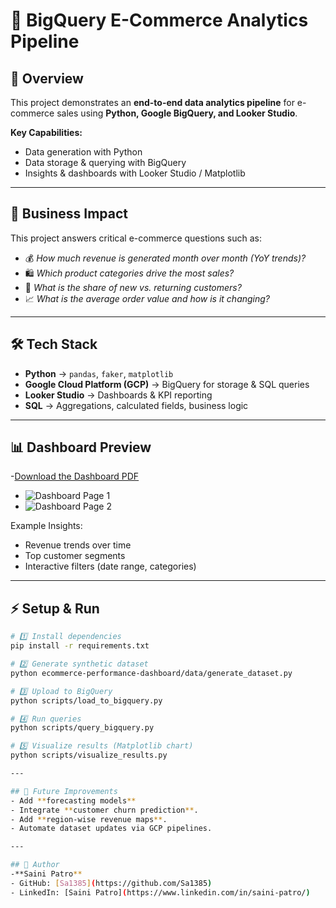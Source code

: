 # 🛒 BigQuery E-Commerce Analytics Pipeline  

## 📌 Overview  
This project demonstrates an **end-to-end data analytics pipeline** for e-commerce sales using **Python, Google BigQuery, and Looker Studio**.  
 
**Key Capabilities:**  
- Data generation with Python  
- Data storage & querying with BigQuery  
- Insights & dashboards with Looker Studio / Matplotlib  

---

## 🚀 Business Impact  
This project answers critical e-commerce questions such as:  
- 💰 *How much revenue is generated month over month (YoY trends)?*  
- 🛍️ *Which product categories drive the most sales?*  
- 👤 *What is the share of new vs. returning customers?*  
- 📈 *What is the average order value and how is it changing?*  

---

## 🛠 Tech Stack  
- **Python** → `pandas`, `faker`, `matplotlib`  
- **Google Cloud Platform (GCP)** → BigQuery for storage & SQL queries  
- **Looker Studio** → Dashboards & KPI reporting  
- **SQL** → Aggregations, calculated fields, business logic  

---

## 📊 Dashboard Preview  
-[Download the Dashboard PDF](./docs/dashboard.pdf)  
- ![Dashboard Page 1](./docs/screenshots/dashboard_page_1.png)
- ![Dashboard Page 2](./docs/screenshots/dashboard_page_2.png) 

Example Insights:  
- Revenue trends over time  
- Top customer segments  
- Interactive filters (date range, categories)  

---

## ⚡ Setup & Run  

```bash
# 1️⃣ Install dependencies
pip install -r requirements.txt

# 2️⃣ Generate synthetic dataset
python ecommerce-performance-dashboard/data/generate_dataset.py

# 3️⃣ Upload to BigQuery
python scripts/load_to_bigquery.py

# 4️⃣ Run queries
python scripts/query_bigquery.py

# 5️⃣ Visualize results (Matplotlib chart)
python scripts/visualize_results.py

---

## 🔮 Future Improvements
- Add **forecasting models** 
- Integrate **customer churn prediction**.
- Add **region-wise revenue maps**.
- Automate dataset updates via GCP pipelines.

---

## 👤 Author
-**Saini Patro**  
- GitHub: [Sa1385](https://github.com/Sa1385)  
- LinkedIn: [Saini Patro](https://www.linkedin.com/in/saini-patro/) 


